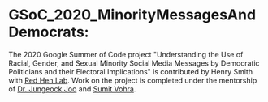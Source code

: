 # GSoC_2020_MinorityMessagesAndDemocrats:
The 2020 Google Summer of Code project "Understanding the Use of Racial, Gender, and Sexual Minority Social Media Messages by Democratic Politicians and their Electoral Implications" is contributed by Henry Smith with [Red Hen Lab](http://www.redhenlab.org/). Work on the project is completed under the mentorship of [Dr. Jungeock Joo](http://home.jsjoo.com/) and [Sumit Vohra](https://in.linkedin.com/in/sumit-vohra-224484a0).
